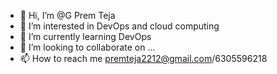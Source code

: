 - 👋 Hi, I’m @G Prem Teja
- 👀 I’m interested in DevOps and cloud computing
- 🌱 I’m currently learning DevOps
- 💞️ I’m looking to collaborate on ...
- 📫 How to reach me premteja2212@gmail.com/6305596218

<!---
Gpremteja/Gpremteja is a ✨ special ✨ repository because its `README.md` (this file) appears on your GitHub profile.
You can click the Preview link to take a look at your changes.
--->
